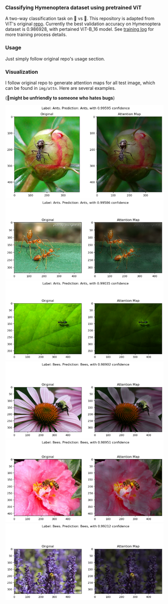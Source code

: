 ### Classifying Hymenoptera dataset using pretrained ViT

A two-way classification task on 🐝 vs 🐜. This repository is adapted from ViT's original [repo](https://github.com/jeonsworld/ViT-pytorch). Currently the best validation accuracy on Hymenoptera dataset is 0.986928, with pertained ViT-B_16 model. See [training log](./ants_bees_ViT-B_16.log) for more training process details.

### Usage

Just simply follow original repo's usage section. 

### Visualization

I follow original repo to generate attention maps for all test image, which can be found in ```img/attn```. Here are several examples. 

(🚨**might be unfriendly to someone who hates bugs**)

![fig1](./img/attn/0_12.png)
![fig2](./img/attn/0_43.png)
![fig3](./img/attn/0_46.png)
![fig4](./img/attn/1_85.png)
![fig5](./img/attn/1_91.png)
![fig6](./img/attn/1_145.png)
